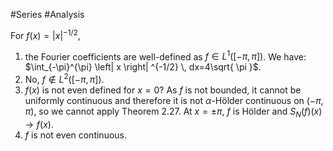#Series #Analysis 

For $f(x)=\left| x \right|^{-1/2}$, 
1. the Fourier coefficients are well-defined as $f\in L^1([-\pi,\pi])$. We have: $\int_{-\pi}^{\pi} \left| x \right| ^{-1/2} \, dx=4\sqrt{ \pi }$.
2. No, $f\notin L^2([-\pi,\pi])$. 
3. $f(x)$ is not even defined for $x=0$? As $f$ is not bounded, it cannot be uniformly continuous and therefore it is not $\alpha$-Hölder continuous on $(-\pi,\pi)$, so we cannot apply Theorem 2.27. At $x=\pm \pi$, $f$ is Hölder and $S_{N}(f)(x)\to f(x)$.
4. $f$ is not even continuous.
